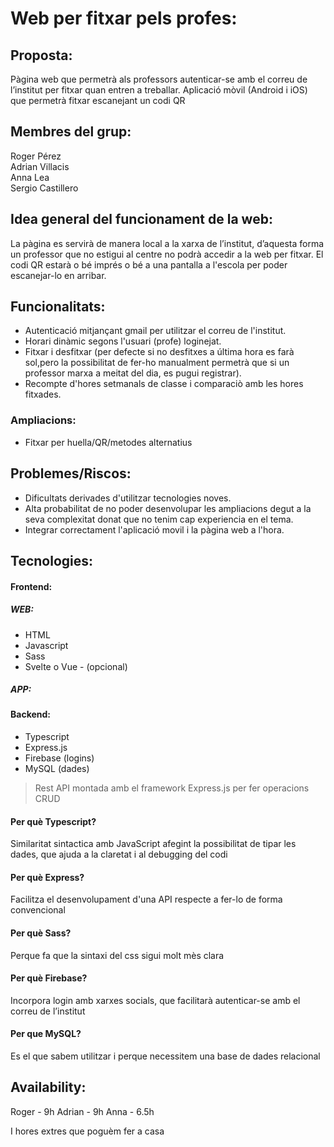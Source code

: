 # Web per fitxar pels profes:
## Proposta:
Pàgina web que permetrà als professors autenticar-se amb el correu de l’institut per fitxar quan entren a treballar.
Aplicació mòvil (Android i iOS) que permetrà fitxar escanejant un codi QR

## Membres del grup:
Roger Pérez  
Adrian Villacis  
Anna Lea  
Sergio Castillero  

## Idea general del funcionament de la web:
La pàgina es servirà de manera local a la xarxa de l’institut, d’aquesta forma un professor que no estigui al centre no podrà accedir a la web per fitxar. 
El codi QR estarà o bé imprés o bé a una pantalla a l'escola per poder escanejar-lo en arribar.

## Funcionalitats:
* Autenticació mitjançant gmail per utilitzar el correu de l'institut.
* Horari dinàmic segons l'usuari (profe) loginejat.  
* Fitxar i desfitxar (per defecte si no desfitxes a última hora es farà sol,pero la possibilitat de fer-ho manualment permetrà que si un professor marxa a meitat del dia, es pugui registrar).
* Recompte d'hores setmanals de classe i comparaciò amb les hores fitxades.
### Ampliacions:
* Fitxar per huella/QR/metodes alternatius

## Problemes/Riscos:
* Dificultats derivades d'utilitzar tecnologies noves.
* Alta probabilitat de no poder desenvolupar les ampliacions degut a la seva complexitat donat que no tenim cap experiencia en el tema.
* Integrar correctament l'aplicació movil i la pàgina web a l'hora.

## Tecnologies:
#### Frontend:
##### WEB:
* HTML
* Javascript
* Sass
* Svelte o Vue - (opcional)
##### APP: 

#### Backend:
* Typescript
* Express.js
* Firebase (logins)
* MySQL (dades)

> Rest API montada amb el framework Express.js per fer operacions CRUD
#### Per què Typescript?
Similaritat sintactica amb JavaScript afegint la possibilitat de tipar les dades, que ajuda a la claretat i al debugging del codi
#### Per què Express?
Facilitza el desenvolupament d'una API respecte a fer-lo de forma convencional
#### Per què Sass?
Perque fa que la sintaxi del css sigui molt mès clara
#### Per què Firebase?
Incorpora login amb xarxes socials, que facilitarà autenticar-se amb el correu de l’institut
#### Per que MySQL?
Es el que sabem utilitzar i perque necessitem una base de dades relacional

## Availability:
Roger - 9h
Adrian - 9h
Anna - 6.5h

I hores extres que poguèm fer a casa
